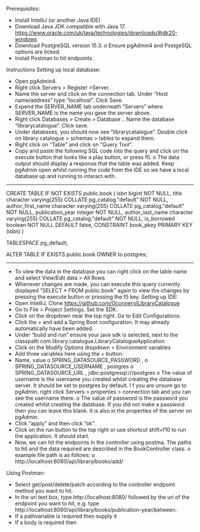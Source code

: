 Prerequisites:
-	Install IntelliJ (or another Java IDE)
-	Download Java JDK compatible with Java 17. https://www.oracle.com/uk/java/technologies/downloads/#jdk20-windows 
-	Download PostgreSQL version 15.3. 
o	Ensure pgAdmin4 and PostgeSQL options are ticked.
-	Install Postman to hit endpoints.

Instructions
Setting up local database:
-	Open pgAdmin4.
-	Right click Servers > Register >Server. 
-	Name the server and click on the connection tab. Under “Host name/address” type “localhost”. Click Save.
-	Expend the SERVER_NAME tab underneath “Servers” where SERVER_NAME is the name you gave the server above.
-	Right click Databases > Create > Database .. Name the database “librarycatalogue”. Click save.
-	Under databases, you should now see “librarycatalogue”. Double click on library catalogue > schemas > tables to expand them.
-	Right click on “Table” and click on “Query Tool”. 
-	Copy and paste the following SQL code into the query and click on the execute button that looks like a play button, or press f5.
    o	The data output should display a response that the table was added. Keep pgAdmin open whilst running the code from the IDE so we have a local database up and running to interact with.

---------------------------------------------------------------------------------------------------------
CREATE TABLE IF NOT EXISTS public.book
(
    isbn bigint NOT NULL,
    title character varying(255) COLLATE pg_catalog."default" NOT NULL,
    author_first_name character varying(255) COLLATE pg_catalog."default" NOT NULL,
    publication_year integer NOT NULL,
    author_last_name character varying(255) COLLATE pg_catalog."default" NOT NULL,
    is_borrowed boolean NOT NULL DEFAULT false,
    CONSTRAINT book_pkey PRIMARY KEY (isbn)
)

TABLESPACE pg_default;

ALTER TABLE IF EXISTS public.book
    OWNER to postgres;

---------------------------------------------------------------------------------------------------------

-	To view the data in the database you can right click on the table name and select View/Edit data > All Rows.
-	Whenever changes are made, you can execute this query currently displayed “SELECT * FROM public.book” again to view the changes by pressing the execute button or pressing the f5 key.
Setting up IDE:
-	Open IntelliJ, Clone https://github.com/Oconnery/LibraryCatalogue 
-	Go to File > Project Settings. Set the SDK.
-	Click on the dropdown near the top right. Go to Edit Configurations.
-	Click the + and add a Spring Boot configuration. It may already automatically have been added. 
-	Under “build and run” ensure your java sdk is selected, next to the classpath com.library.catalogue.LibraryCatalogueApplication
-	Click on the Modify Options dropdown > Environment variables
-	Add three variables here using the + button: 
-	Name, value
    o	SPRING_DATASOURCE_PASSWORD , 
    o	SPRING_DATASOURCE_USERNAME , postgres
    o	SPRING_DATASOURCE_URL , jdbc:postgresql:///postgres
    o	The value of username is the username you created whilst creating the database server. It should be set to postgres by default. I f you are unsure go to pgAdmin, right click Servers > properties > connection tab and you can see the username there.
    o	The value of password is the password you created whilst creating the database. If you did not make a password then you can leave this blank. It is also in the properties of the server on pgAdmin.
-	Click “apply” and then click “ok”.
-	Click on the run button to the top right or use shortcut shift+f10 to run the application. It should start.
-	Now, we can hit the endpoints in the controller using postma. The paths to hit and the data required are described in the BookController class.
    o	example file path is as follows:
    o	http://localhost:8080/api/library/books/add/

Using Postman:
-	Select get/post/delete/patch according to the controller endpoint method you want to hit.
-	In the uri text box, type http://localhost:8080/ followed by the uri of the endpoint you want to hit, e.g. type http://localhost:8080/api/library/books/publication-year/between.
-	If a pathvariable is required then supply it 
-	If a body is required then
